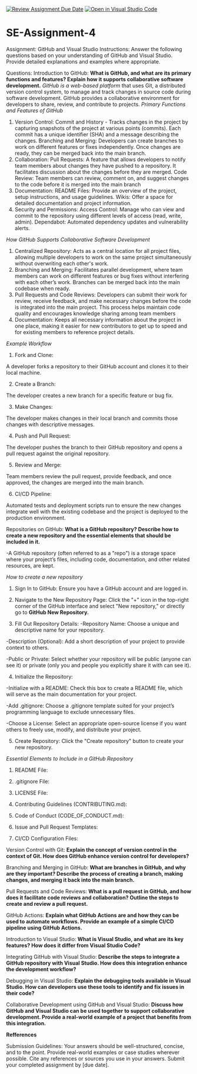 [![Review Assignment Due Date](https://classroom.github.com/assets/deadline-readme-button-22041afd0340ce965d47ae6ef1cefeee28c7c493a6346c4f15d667ab976d596c.svg)](https://classroom.github.com/a/GvXCZgfk)
[![Open in Visual Studio Code](https://classroom.github.com/assets/open-in-vscode-2e0aaae1b6195c2367325f4f02e2d04e9abb55f0b24a779b69b11b9e10269abc.svg)](https://classroom.github.com/online_ide?assignment_repo_id=15291762&assignment_repo_type=AssignmentRepo)
# SE-Assignment-4
Assignment: GitHub and Visual Studio
Instructions:
Answer the following questions based on your understanding of GitHub and Visual Studio. Provide detailed explanations and examples where appropriate.

Questions:
Introduction to GitHub:
**What is GitHub, and what are its primary functions and features? Explain how it supports collaborative software development.**
    *GitHub is a web-based platform* that uses Git, a distributed version control system,  to manage and track changes in source code during software development. GitHub provides a collaborative environment for developers to share, review, and contribute to projects.
        *Primary Functions and Features of GitHub*
  1. Version Control: Commit and History - Tracks changes in the project by capturing snapshots of the project at various points (commits). Each commit has a unique identifier (SHA) and a message describing the changes.
  Branching and Merging: Developers can create branches to work on different features or fixes independently. Once changes are ready, they can be merged back into the main branch.
  2. Collaboration: Pull Requests: A feature that allows developers to notify team members about changes they have pushed to a repository. It facilitates discussion about the changes before they are merged.
  Code Review: Team members can review, comment on, and suggest changes to the code before it is merged into the main branch
  3. Documentation: README Files: Provide an overview of the project, setup instructions, and usage guidelines.
  Wikis: Offer a space for detailed documentation and project information.
  4. Security and Permissions: Access Control: Manage who can view and commit to the repository using different levels of access (read, write, admin).
  Dependabot: Automated dependency updates and vulnerability alerts.

*How GitHub Supports Collaborative Software Development*

1. Centralized Repository: Acts as a central location for all project files, allowing multiple developers to work on the same project simultaneously without overwriting each other's work.
2. Branching and Merging: Facilitates parallel development, where team members can work on different features or bug fixes without interfering with each other’s work. Branches can be merged back into the main codebase when ready.
3. Pull Requests and Code Reviews: Developers can submit their work for review, receive feedback, and make necessary changes before the code is integrated into the main project. This process helps maintain code quality and encourages knowledge sharing among team members
4. Documentation: Keeps all necessary information about the project in one place, making it easier for new contributors to get up to speed and for existing members to reference project details.

*Example Workflow*

1. Fork and Clone:

A developer forks a repository to their GitHub account and clones it to their local machine.

2. Create a Branch:

The developer creates a new branch for a specific feature or bug fix.

3. Make Changes:

The developer makes changes in their local branch and commits those changes with descriptive messages.

4. Push and Pull Request:

The developer pushes the branch to their GitHub repository and opens a pull request against the original repository.

5. Review and Merge:

Team members review the pull request, provide feedback, and once approved, the changes are merged into the main branch.

6. CI/CD Pipeline:

Automated tests and deployment scripts run to ensure the new changes integrate well with the existing codebase and the project is deployed to the production environment.


Repositories on GitHub:
**What is a GitHub repository? Describe how to create a new repository and the essential elements that should be included in it.**

-A GitHub repository (often referred to as a "repo") is a storage space where your project’s files, including code, documentation, and other related resources, are kept. 

*How to create a new repository* 
 1. Sign In to GitHub: Ensure you have a GitHub account and are logged in.

 2. Navigate to the New Repository Page: Click the "+" icon in the top-right corner of the GitHub interface and select "New repository," or directly go to **GitHub New Repository.**

 3. Fill Out Repository Details:
 -Repository Name: Choose a unique and descriptive name for your repository.

-Description (Optional): Add a short description of your project to provide context to others.

-Public or Private: Select whether your repository will be public (anyone can see it) or private (only you and people you explicitly share it with can see it).

 4. Initialize the Repository:

-Initialize with a README: Check this box to create a README file, which will serve as the main documentation for your project.

-Add .gitignore: Choose a .gitignore template suited for your project’s programming language to exclude unnecessary files.

-Choose a License: Select an appropriate open-source license if you want others to freely use, modify, and distribute your project.

 5. Create Repository: Click the "Create repository" button to create your new repository.

 *Essential Elements to Include in a GitHub Repository*

 1. README File:

 2. .gitignore File:

 3. LICENSE File:

 4. Contributing Guidelines (CONTRIBUTING.md):

 5. Code of Conduct (CODE_OF_CONDUCT.md):

 6. Issue and Pull Request Templates:

 7. CI/CD Configuration Files:



Version Control with Git:
**Explain the concept of version control in the context of Git. How does GitHub enhance version control for developers?**



Branching and Merging in GitHub:
**What are branches in GitHub, and why are they important? Describe the process of creating a branch, making changes, and merging it back into the main branch.**

Pull Requests and Code Reviews:
**What is a pull request in GitHub, and how does it facilitate code reviews and collaboration? Outline the steps to create and review a pull request.**

GitHub Actions:
**Explain what GitHub Actions are and how they can be used to automate workflows. Provide an example of a simple CI/CD pipeline using GitHub Actions.**

Introduction to Visual Studio:
**What is Visual Studio, and what are its key features? How does it differ from Visual Studio Code?**

Integrating GitHub with Visual Studio:
**Describe the steps to integrate a GitHub repository with Visual Studio. How does this integration enhance the development workflow?**

Debugging in Visual Studio:
**Explain the debugging tools available in Visual Studio. How can developers use these tools to identify and fix issues in their code?**

Collaborative Development using GitHub and Visual Studio:
**Discuss how GitHub and Visual Studio can be used together to support collaborative development. Provide a real-world example of a project that benefits from this integration.**


**Refferences**

Submission Guidelines:
Your answers should be well-structured, concise, and to the point.
Provide real-world examples or case studies wherever possible.
Cite any references or sources you use in your answers.
Submit your completed assignment by [due date].
